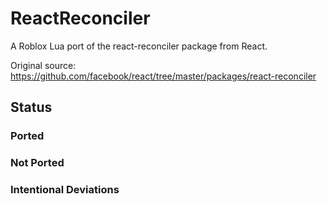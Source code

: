 # ReactReconciler
A Roblox Lua port of the react-reconciler package from React.

Original source: https://github.com/facebook/react/tree/master/packages/react-reconciler

## Status

### Ported

### Not Ported

### Intentional Deviations